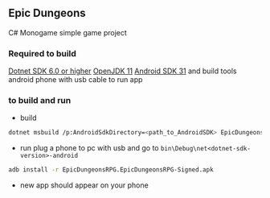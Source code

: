 ## Epic Dungeons

C# Monogame simple game project

### Required to build

[Dotnet SDK 6.0 or higher](https://dotnet.microsoft.com/en-us/download) 
[OpenJDK 11](https://learn.microsoft.com/en-us/java/openjdk/download#openjdk-11)
[Android SDK 31](https://developer.android.com/studio) and  build tools
android phone with usb cable to run app

### to build and run
- build
```bash
dotnet msbuild /p:AndroidSdkDirectory=<path_to_AndroidSDK> EpicDungeonsRPG.csproj /verbosity:normal /t:Rebuild /t:PackageForAndroid /t:SignAndroidPackage /p:Configuration=Debug
```
- run
plug a phone to pc with usb and go to `bin\Debug\net<dotnet-sdk-version>-android` 
```bash
adb install -r EpicDungeonsRPG.EpicDungeonsRPG-Signed.apk
```
- new app should appear on your phone